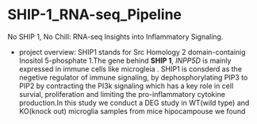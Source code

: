 # SHIP-1_RNA-seq_Pipeline
No SHIP 1, No Chill: RNA-seq Insights into Inflammatory Signaling.
- project overview:
  SHIP1 stands for Src Homology 2 domain-containig Inositol 5-phosphate 1.The gene behind **SHIP 1**, *INPP5D* is mainly expressed in immune cells like microgleia . SHIP1 is consderd as the 
  negetive regulator of immune signaling, by dephosphorylating PIP3 to PIP2 by contracting the PI3k signaling which has a key role in cell survial, proliferation and limiting the pro-inflammatory 
  cytokine production.In this study we conduct a DEG study in WT(wild type) and KO(knock out) microglia samples from mice hipocampouse we found 
  
